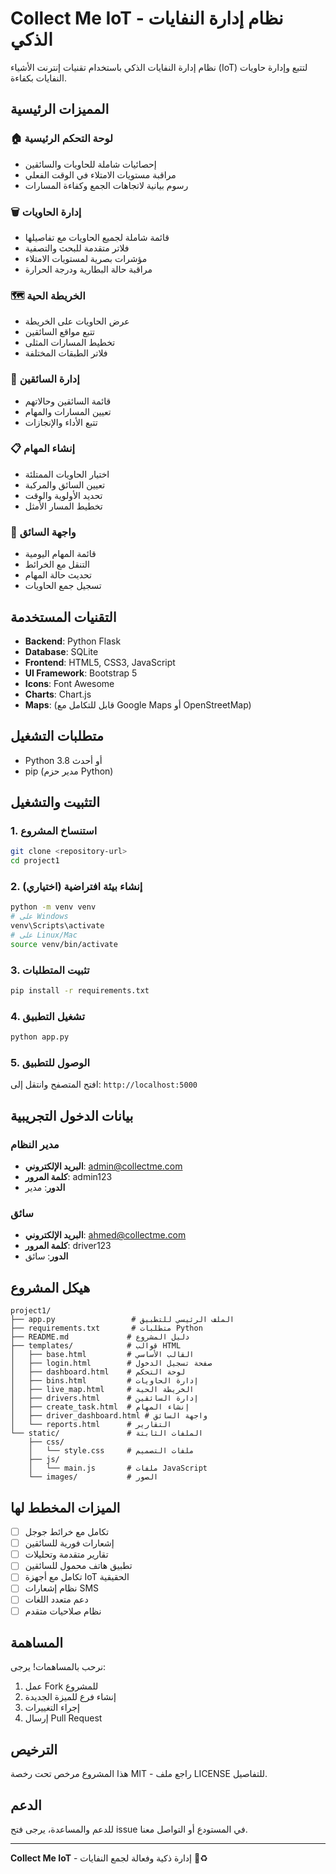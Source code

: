 # Collect Me IoT - نظام إدارة النفايات الذكي

نظام إدارة النفايات الذكي باستخدام تقنيات إنترنت الأشياء (IoT) لتتبع وإدارة حاويات النفايات بكفاءة.

## المميزات الرئيسية

### 🏠 لوحة التحكم الرئيسية
- إحصائيات شاملة للحاويات والسائقين
- مراقبة مستويات الامتلاء في الوقت الفعلي
- رسوم بيانية لاتجاهات الجمع وكفاءة المسارات

### 🗑️ إدارة الحاويات
- قائمة شاملة لجميع الحاويات مع تفاصيلها
- فلاتر متقدمة للبحث والتصفية
- مؤشرات بصرية لمستويات الامتلاء
- مراقبة حالة البطارية ودرجة الحرارة

### 🗺️ الخريطة الحية
- عرض الحاويات على الخريطة
- تتبع مواقع السائقين
- تخطيط المسارات المثلى
- فلاتر الطبقات المختلفة

### 👥 إدارة السائقين
- قائمة السائقين وحالاتهم
- تعيين المسارات والمهام
- تتبع الأداء والإنجازات

### 📋 إنشاء المهام
- اختيار الحاويات الممتلئة
- تعيين السائق والمركبة
- تحديد الأولوية والوقت
- تخطيط المسار الأمثل

### 📱 واجهة السائق
- قائمة المهام اليومية
- التنقل مع الخرائط
- تحديث حالة المهام
- تسجيل جمع الحاويات

## التقنيات المستخدمة

- **Backend**: Python Flask
- **Database**: SQLite
- **Frontend**: HTML5, CSS3, JavaScript
- **UI Framework**: Bootstrap 5
- **Icons**: Font Awesome
- **Charts**: Chart.js
- **Maps**: (قابل للتكامل مع Google Maps أو OpenStreetMap)

## متطلبات التشغيل

- Python 3.8 أو أحدث
- pip (مدير حزم Python)

## التثبيت والتشغيل

### 1. استنساخ المشروع
```bash
git clone <repository-url>
cd project1
```

### 2. إنشاء بيئة افتراضية (اختياري)
```bash
python -m venv venv
# على Windows
venv\Scripts\activate
# على Linux/Mac
source venv/bin/activate
```

### 3. تثبيت المتطلبات
```bash
pip install -r requirements.txt
```

### 4. تشغيل التطبيق
```bash
python app.py
```

### 5. الوصول للتطبيق
افتح المتصفح وانتقل إلى: `http://localhost:5000`

## بيانات الدخول التجريبية

### مدير النظام
- **البريد الإلكتروني**: admin@collectme.com
- **كلمة المرور**: admin123
- **الدور**: مدير

### سائق
- **البريد الإلكتروني**: ahmed@collectme.com
- **كلمة المرور**: driver123
- **الدور**: سائق

## هيكل المشروع

```
project1/
├── app.py                 # الملف الرئيسي للتطبيق
├── requirements.txt       # متطلبات Python
├── README.md             # دليل المشروع
├── templates/            # قوالب HTML
│   ├── base.html         # القالب الأساسي
│   ├── login.html        # صفحة تسجيل الدخول
│   ├── dashboard.html    # لوحة التحكم
│   ├── bins.html         # إدارة الحاويات
│   ├── live_map.html     # الخريطة الحية
│   ├── drivers.html      # إدارة السائقين
│   ├── create_task.html  # إنشاء المهام
│   ├── driver_dashboard.html # واجهة السائق
│   └── reports.html      # التقارير
└── static/               # الملفات الثابتة
    ├── css/
    │   └── style.css     # ملفات التصميم
    ├── js/
    │   └── main.js       # ملفات JavaScript
    └── images/           # الصور
```

## الميزات المخطط لها

- [ ] تكامل مع خرائط جوجل
- [ ] إشعارات فورية للسائقين
- [ ] تقارير متقدمة وتحليلات
- [ ] تطبيق هاتف محمول للسائقين
- [ ] تكامل مع أجهزة IoT الحقيقية
- [ ] نظام إشعارات SMS
- [ ] دعم متعدد اللغات
- [ ] نظام صلاحيات متقدم

## المساهمة

نرحب بالمساهمات! يرجى:

1. عمل Fork للمشروع
2. إنشاء فرع للميزة الجديدة
3. إجراء التغييرات
4. إرسال Pull Request

## الترخيص

هذا المشروع مرخص تحت رخصة MIT - راجع ملف LICENSE للتفاصيل.

## الدعم

للدعم والمساعدة، يرجى فتح issue في المستودع أو التواصل معنا.

---

**Collect Me IoT** - إدارة ذكية وفعالة لجمع النفايات 🚛♻️
